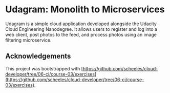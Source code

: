 # Udagram: Monolith to Microservices

Udagram is a simple cloud application developed alongside the Udacity Cloud Engineering Nanodegree. It allows users to register and log into a web client, post photos to the feed, and process photos using an image filtering microservice.

## Acknowledgements

This project was bootstrapped with [https://github.com/scheeles/cloud-developer/tree/06-ci/course-03/exercises](https://github.com/scheeles/cloud-developer/tree/06-ci/course-03/exercises).
